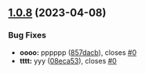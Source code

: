 ## [1.0.8](https://github.com/shubhamp-sf/do-not-use-this-workflows-creator/compare/v1.0.7...v1.0.8) (2023-04-08)


### Bug Fixes

* **oooo:** pppppp ([857dacb](https://github.com/shubhamp-sf/do-not-use-this-workflows-creator/commit/857dacb4b6cbca825d4a29d3d71b8c894d00eb62)), closes [#0](https://github.com/shubhamp-sf/do-not-use-this-workflows-creator/issues/0)
* **tttt:** yyy ([08eca53](https://github.com/shubhamp-sf/do-not-use-this-workflows-creator/commit/08eca5308ce188178f3b7ba1db63936fe43bef67)), closes [#0](https://github.com/shubhamp-sf/do-not-use-this-workflows-creator/issues/0)
